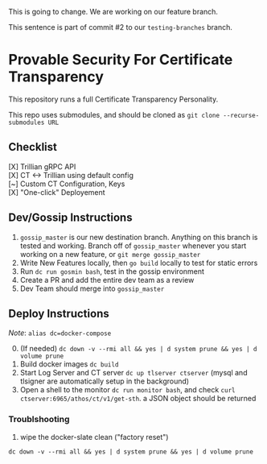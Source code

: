 This is going to change. We are working on our feature branch.

This sentence is part of commit #2 to our `testing-branches` branch.

# Provable Security For Certificate Transparency #

This repository runs a full Certificate Transparency Personality.

This repo uses submodules, and should be cloned as `git clone --recurse-submodules URL`

## Checklist ##
[X] Trillian gRPC API\
[X] CT <-> Trillian using default config\
[~] Custom CT Configuration, Keys\
[X] "One-click" Deployement

## Dev/Gossip Instructions ##
1. `gossip_master` is our new destination branch. Anything on this branch is tested and working.
    Branch off of `gossip_master` whenever you start working on a new feature, or `git merge gossip_master`
2. Write New Features locally, then `go build` locally to test for static errors
3. Run `dc run gosmin bash`, test in the gossip environment
4. Create a PR and add the entire dev team as a review
5. Dev Team should merge into `gossip_master`

## Deploy Instructions ##

*Note*: `alias dc=docker-compose`

0. (If needed) `dc down -v --rmi all && yes | d system prune && yes | d volume prune`
1. Build docker images `dc build`
2. Start Log Server and CT server `dc up tlserver ctserver` (mysql and tlsigner are automatically setup in the background)
3. Open a shell to the monitor `dc run monitor bash`, and check `curl ctserver:6965/athos/ct/v1/get-sth`. a JSON object should be returned

### Troublshooting ###
1. wipe the docker-slate clean ("factory reset")
```
dc down -v --rmi all && yes | d system prune && yes | d volume prune
```


